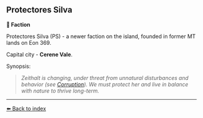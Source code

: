 ## Protectores Silva

**🪪 Faction**

Protectores Silva (PS) - a newer faction on the island, founded in former MT lands on Eon 369.

Capital city - **Cerene Vale**.

Synopsis:
> *Zeithalt is changing, under threat from unnatural disturbances and behavior (see [Corruption](../refs/corruption.md)). We must protect her and live in balance with nature to thrive long-term.*


----------
[⬅️ Back to index](../r/#7a60_s)